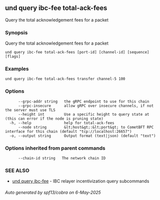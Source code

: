 ## und query ibc-fee total-ack-fees

Query the total acknowledgement fees for a packet

### Synopsis

Query the total acknowledgement fees for a packet

```
und query ibc-fee total-ack-fees [port-id] [channel-id] [sequence] [flags]
```

### Examples

```
und query ibc-fee total-ack-fees transfer channel-5 100
```

### Options

```
      --grpc-addr string   the gRPC endpoint to use for this chain
      --grpc-insecure      allow gRPC over insecure channels, if not the server must use TLS
      --height int         Use a specific height to query state at (this can error if the node is pruning state)
  -h, --help               help for total-ack-fees
      --node string        &lt;host&gt;:&lt;port&gt; to CometBFT RPC interface for this chain (default "tcp://localhost:26657")
  -o, --output string      Output format (text|json) (default "text")
```

### Options inherited from parent commands

```
      --chain-id string   The network chain ID
```

### SEE ALSO

* [und query ibc-fee](und_query_ibc-fee.md)	 - IBC relayer incentivization query subcommands

###### Auto generated by spf13/cobra on 6-May-2025

